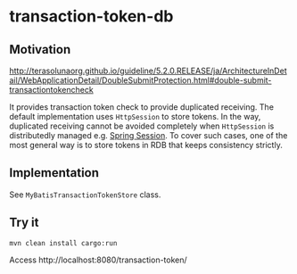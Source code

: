 # transaction-token-db

## Motivation
http://terasolunaorg.github.io/guideline/5.2.0.RELEASE/ja/ArchitectureInDetail/WebApplicationDetail/DoubleSubmitProtection.html#double-submit-transactiontokencheck

It provides transaction token check to provide duplicated receiving.
The default implementation uses ``HttpSession`` to store tokens.
In the way, duplicated receiving cannot be avoided completely when ``HttpSession`` is distributedly managed e.g. [Spring Session](http://docs.spring.io/spring-session/docs/current/reference/html5/).
To cover such cases, one of the most general way is to store tokens in RDB that keeps consistency strictly.

## Implementation
See ``MyBatisTransactionTokenStore`` class.

## Try it
```
mvn clean install cargo:run
```

Access http://localhost:8080/transaction-token/
